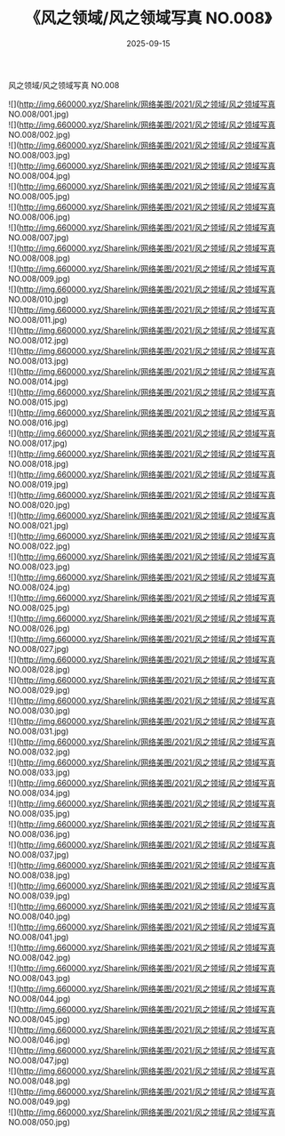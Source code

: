 ﻿---
layout: post
title:  《风之领域/风之领域写真 NO.008》
date:   2025-09-15
img: http://img.660000.xyz/Sharelink/网络美图/2021/风之领域/风之领域写真 NO.008/000.jpg
categories: [美女, 清纯, 唯美]
---

风之领域/风之领域写真 NO.008

 ![](http://img.660000.xyz/Sharelink/网络美图/2021/风之领域/风之领域写真 NO.008/001.jpg) <br>![](http://img.660000.xyz/Sharelink/网络美图/2021/风之领域/风之领域写真 NO.008/002.jpg) <br>![](http://img.660000.xyz/Sharelink/网络美图/2021/风之领域/风之领域写真 NO.008/003.jpg) <br>![](http://img.660000.xyz/Sharelink/网络美图/2021/风之领域/风之领域写真 NO.008/004.jpg) <br>![](http://img.660000.xyz/Sharelink/网络美图/2021/风之领域/风之领域写真 NO.008/005.jpg) <br>![](http://img.660000.xyz/Sharelink/网络美图/2021/风之领域/风之领域写真 NO.008/006.jpg) <br>![](http://img.660000.xyz/Sharelink/网络美图/2021/风之领域/风之领域写真 NO.008/007.jpg) <br>![](http://img.660000.xyz/Sharelink/网络美图/2021/风之领域/风之领域写真 NO.008/008.jpg) <br>![](http://img.660000.xyz/Sharelink/网络美图/2021/风之领域/风之领域写真 NO.008/009.jpg) <br>![](http://img.660000.xyz/Sharelink/网络美图/2021/风之领域/风之领域写真 NO.008/010.jpg) <br>![](http://img.660000.xyz/Sharelink/网络美图/2021/风之领域/风之领域写真 NO.008/011.jpg) <br>![](http://img.660000.xyz/Sharelink/网络美图/2021/风之领域/风之领域写真 NO.008/012.jpg) <br>![](http://img.660000.xyz/Sharelink/网络美图/2021/风之领域/风之领域写真 NO.008/013.jpg) <br>![](http://img.660000.xyz/Sharelink/网络美图/2021/风之领域/风之领域写真 NO.008/014.jpg) <br>![](http://img.660000.xyz/Sharelink/网络美图/2021/风之领域/风之领域写真 NO.008/015.jpg) <br>![](http://img.660000.xyz/Sharelink/网络美图/2021/风之领域/风之领域写真 NO.008/016.jpg) <br>![](http://img.660000.xyz/Sharelink/网络美图/2021/风之领域/风之领域写真 NO.008/017.jpg) <br>![](http://img.660000.xyz/Sharelink/网络美图/2021/风之领域/风之领域写真 NO.008/018.jpg) <br>![](http://img.660000.xyz/Sharelink/网络美图/2021/风之领域/风之领域写真 NO.008/019.jpg) <br>![](http://img.660000.xyz/Sharelink/网络美图/2021/风之领域/风之领域写真 NO.008/020.jpg) <br>![](http://img.660000.xyz/Sharelink/网络美图/2021/风之领域/风之领域写真 NO.008/021.jpg) <br>![](http://img.660000.xyz/Sharelink/网络美图/2021/风之领域/风之领域写真 NO.008/022.jpg) <br>![](http://img.660000.xyz/Sharelink/网络美图/2021/风之领域/风之领域写真 NO.008/023.jpg) <br>![](http://img.660000.xyz/Sharelink/网络美图/2021/风之领域/风之领域写真 NO.008/024.jpg) <br>![](http://img.660000.xyz/Sharelink/网络美图/2021/风之领域/风之领域写真 NO.008/025.jpg) <br>![](http://img.660000.xyz/Sharelink/网络美图/2021/风之领域/风之领域写真 NO.008/026.jpg) <br>![](http://img.660000.xyz/Sharelink/网络美图/2021/风之领域/风之领域写真 NO.008/027.jpg) <br>![](http://img.660000.xyz/Sharelink/网络美图/2021/风之领域/风之领域写真 NO.008/028.jpg) <br>![](http://img.660000.xyz/Sharelink/网络美图/2021/风之领域/风之领域写真 NO.008/029.jpg) <br>![](http://img.660000.xyz/Sharelink/网络美图/2021/风之领域/风之领域写真 NO.008/030.jpg) <br>![](http://img.660000.xyz/Sharelink/网络美图/2021/风之领域/风之领域写真 NO.008/031.jpg) <br>![](http://img.660000.xyz/Sharelink/网络美图/2021/风之领域/风之领域写真 NO.008/032.jpg) <br>![](http://img.660000.xyz/Sharelink/网络美图/2021/风之领域/风之领域写真 NO.008/033.jpg) <br>![](http://img.660000.xyz/Sharelink/网络美图/2021/风之领域/风之领域写真 NO.008/034.jpg) <br>![](http://img.660000.xyz/Sharelink/网络美图/2021/风之领域/风之领域写真 NO.008/035.jpg) <br>![](http://img.660000.xyz/Sharelink/网络美图/2021/风之领域/风之领域写真 NO.008/036.jpg) <br>![](http://img.660000.xyz/Sharelink/网络美图/2021/风之领域/风之领域写真 NO.008/037.jpg) <br>![](http://img.660000.xyz/Sharelink/网络美图/2021/风之领域/风之领域写真 NO.008/038.jpg) <br>![](http://img.660000.xyz/Sharelink/网络美图/2021/风之领域/风之领域写真 NO.008/039.jpg) <br>![](http://img.660000.xyz/Sharelink/网络美图/2021/风之领域/风之领域写真 NO.008/040.jpg) <br>![](http://img.660000.xyz/Sharelink/网络美图/2021/风之领域/风之领域写真 NO.008/041.jpg) <br>![](http://img.660000.xyz/Sharelink/网络美图/2021/风之领域/风之领域写真 NO.008/042.jpg) <br>![](http://img.660000.xyz/Sharelink/网络美图/2021/风之领域/风之领域写真 NO.008/043.jpg) <br>![](http://img.660000.xyz/Sharelink/网络美图/2021/风之领域/风之领域写真 NO.008/044.jpg) <br>![](http://img.660000.xyz/Sharelink/网络美图/2021/风之领域/风之领域写真 NO.008/045.jpg) <br>![](http://img.660000.xyz/Sharelink/网络美图/2021/风之领域/风之领域写真 NO.008/046.jpg) <br>![](http://img.660000.xyz/Sharelink/网络美图/2021/风之领域/风之领域写真 NO.008/047.jpg) <br>![](http://img.660000.xyz/Sharelink/网络美图/2021/风之领域/风之领域写真 NO.008/048.jpg) <br>![](http://img.660000.xyz/Sharelink/网络美图/2021/风之领域/风之领域写真 NO.008/049.jpg) <br>![](http://img.660000.xyz/Sharelink/网络美图/2021/风之领域/风之领域写真 NO.008/050.jpg) <br>
